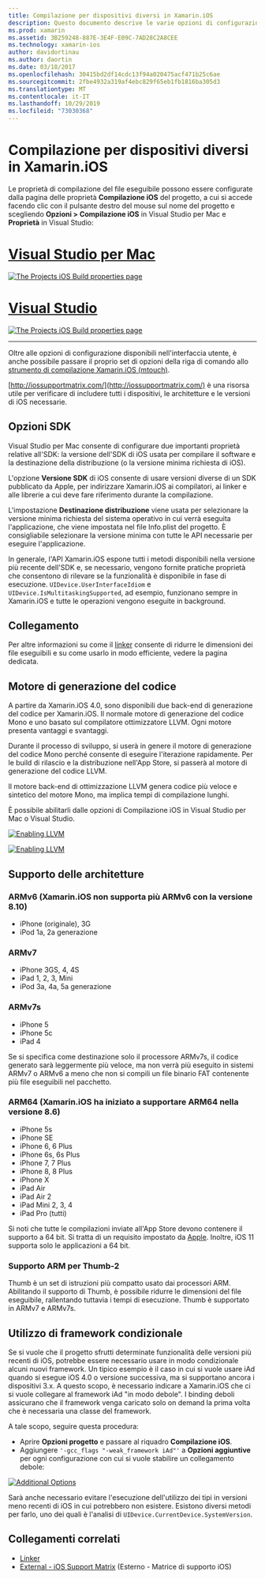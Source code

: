 ```yaml
---
title: Compilazione per dispositivi diversi in Xamarin.iOS
description: Questo documento descrive le varie opzioni di configurazione della build che possono essere usate per personalizzare una compilazione di Xamarin.iOS per dispositivi diversi.
ms.prod: xamarin
ms.assetid: 3B259248-887E-3E4F-E09C-7AD28C2A8CEE
ms.technology: xamarin-ios
author: davidortinau
ms.author: daortin
ms.date: 03/18/2017
ms.openlocfilehash: 30415bd2df14cdc13f94a020475acf471b25c6ae
ms.sourcegitcommit: 2fbe4932a319af4ebc829f65eb1fb1816ba305d3
ms.translationtype: MT
ms.contentlocale: it-IT
ms.lasthandoff: 10/29/2019
ms.locfileid: "73030368"
---
```

# <a name="compiling-for-different-devices-in-xamarinios"></a>Compilazione per dispositivi diversi in Xamarin.iOS

Le proprietà di compilazione del file eseguibile possono essere configurate dalla pagina delle proprietà **Compilazione iOS** del progetto, a cui si accede facendo clic con il pulsante destro del mouse sul nome del progetto e scegliendo **Opzioni > Compilazione iOS** in Visual Studio per Mac e **Proprietà** in Visual Studio:

# <a name="visual-studio-for-mactabmacos"></a>[Visual Studio per Mac](#tab/macos)

[![](compiling-for-different-devices-images/image1.png "The Projects iOS Build properties page")](compiling-for-different-devices-images/image1.png#lightbox) 

# <a name="visual-studiotabwindows"></a>[Visual Studio](#tab/windows)

[![](compiling-for-different-devices-images/image1a.png "The Projects iOS Build properties page")](compiling-for-different-devices-images/image1a.png#lightbox)

-----

Oltre alle opzioni di configurazione disponibili nell'interfaccia utente, è anche possibile passare il proprio set di opzioni della riga di comando allo [strumento di compilazione Xamarin.iOS (mtouch)](~/ios/deploy-test/mtouch.md).

[http://iossupportmatrix.com/](http://iossupportmatrix.com/) è una risorsa utile per verificare di includere tutti i dispositivi, le architetture e le versioni di iOS necessarie.

 <a name="SDK_Options" />

## <a name="sdk-options"></a>Opzioni SDK

Visual Studio per Mac consente di configurare due importanti proprietà relative all'SDK: la versione dell'SDK di iOS usata per compilare il software e la destinazione della distribuzione (o la versione minima richiesta di iOS).

L'opzione **Versione SDK** di iOS consente di usare versioni diverse di un SDK pubblicato da Apple, per indirizzare Xamarin.iOS ai compilatori, ai linker e alle librerie a cui deve fare riferimento durante la compilazione. 

L'impostazione **Destinazione distribuzione** viene usata per selezionare la versione minima richiesta del sistema operativo in cui verrà eseguita l'applicazione, che viene impostata nel file Info.plist del progetto. È consigliabile selezionare la versione minima con tutte le API necessarie per eseguire l'applicazione.

In generale, l'API Xamarin.iOS espone tutti i metodi disponibili nella versione più recente dell'SDK e, se necessario, vengono fornite pratiche proprietà che consentono di rilevare se la funzionalità è disponibile in fase di esecuzione. `UIDevice.UserInterfaceIdiom` e `UIDevice.IsMultitaskingSupported`, ad esempio, funzionano sempre in Xamarin.iOS e tutte le operazioni vengono eseguite in background.

 <a name="Linking" />

## <a name="linking"></a>Collegamento

Per altre informazioni su come il [linker](~/ios/deploy-test/linker.md) consente di ridurre le dimensioni dei file eseguibili e su come usarlo in modo efficiente, vedere la pagina dedicata.

 <a name="Code_Generation_Engine" />

## <a name="code-generation-engine"></a>Motore di generazione del codice

A partire da Xamarin.iOS 4.0, sono disponibili due back-end di generazione del codice per Xamarin.iOS. Il normale motore di generazione del codice Mono e uno basato sul compilatore ottimizzatore LLVM. Ogni motore presenta vantaggi e svantaggi.

Durante il processo di sviluppo, si userà in genere il motore di generazione del codice Mono perché consente di eseguire l'iterazione rapidamente. Per le build di rilascio e la distribuzione nell'App Store, si passerà al motore di generazione del codice LLVM.

Il motore back-end di ottimizzazione LLVM genera codice più veloce e sintetico del motore Mono, ma implica tempi di compilazione lunghi.

È possibile abilitarli dalle opzioni di Compilazione iOS in Visual Studio per Mac o Visual Studio.

[![](compiling-for-different-devices-images/image2.png "Enabling LLVM")](compiling-for-different-devices-images/image2.png#lightbox)

[![](compiling-for-different-devices-images/image2a.png "Enabling LLVM")](compiling-for-different-devices-images/image2a.png#lightbox)

 <a name="ARMV7_and_ARMV7s_support" />

## <a name="architecture-support"></a>Supporto delle architetture

<a name="armv6-discontinued" />

### <a name="armv6-xamarinios-discontinued-support-for-armv6-with-v810"></a>ARMv6 (Xamarin.iOS non supporta più ARMv6 con la versione 8.10)

- iPhone (originale), 3G
- iPod 1a, 2a generazione

### <a name="armv7"></a>ARMv7

- iPhone 3GS, 4, 4S
- iPad 1, 2, 3, Mini
- iPod 3a, 4a, 5a generazione

### <a name="armv7s"></a>ARMv7s

- iPhone 5
- iPhone 5c
- iPad 4

Se si specifica come destinazione solo il processore ARMv7s, il codice generato sarà leggermente più veloce, ma non verrà più eseguito in sistemi ARMv7 o ARMv6 a meno che non si compili un file binario FAT contenente più file eseguibili nel pacchetto.

### <a name="arm64-xamarinios-started-supporting-arm64-in-v86"></a>ARM64 (Xamarin.iOS ha iniziato a supportare ARM64 nella versione 8.6)

- iPhone 5s
- iPhone SE
- iPhone 6, 6 Plus
- iPhone 6s, 6s Plus
- iPhone 7, 7 Plus
- iPhone 8, 8 Plus
- iPhone X
- iPad Air
- iPad Air 2
- iPad Mini 2, 3, 4
- iPad Pro (tutti)

Si noti che tutte le compilazioni inviate all'App Store devono contenere il supporto a 64 bit. Si tratta di un requisito impostato da [Apple](https://developer.apple.com/news/?id=12172014b). Inoltre, iOS 11 supporta solo le applicazioni a 64 bit.

 <a name="ARM_Thumb_Support" />

### <a name="arm-thumb-2-support"></a>Supporto ARM per Thumb-2

Thumb è un set di istruzioni più compatto usato dai processori ARM. Abilitando il supporto di Thumb, è possibile ridurre le dimensioni del file eseguibile, rallentando tuttavia i tempi di esecuzione. Thumb è supportato in ARMv7 e ARMv7s.

 <a name="Conditional_framwork_useage" />

## <a name="conditional-framework-usage"></a>Utilizzo di framework condizionale

Se si vuole che il progetto sfrutti determinate funzionalità delle versioni più recenti di iOS, potrebbe essere necessario usare in modo condizionale alcuni nuovi framework. Un tipico esempio è il caso in cui si vuole usare iAd quando si esegue iOS 4.0 o versione successiva, ma si supportano ancora i dispositivi 3.x. A questo scopo, è necessario indicare a Xamarin.iOS che ci si vuole collegare al framework iAd "in modo debole". I binding deboli assicurano che il framework venga caricato solo on demand la prima volta che è necessaria una classe del framework.

A tale scopo, seguire questa procedura:

- Aprire **Opzioni progetto** e passare al riquadro **Compilazione iOS**.
- Aggiungere `'-gcc_flags "-weak_framework iAd"'` a **Opzioni aggiuntive** per ogni configurazione con cui si vuole stabilire un collegamento debole:

[![](compiling-for-different-devices-images/image3.png "Additional Options")](compiling-for-different-devices-images/image3.png#lightbox)

Sarà anche necessario evitare l'esecuzione dell'utilizzo dei tipi in versioni meno recenti di iOS in cui potrebbero non esistere. Esistono diversi metodi per farlo, uno dei quali è l'analisi di `UIDevice.CurrentDevice.SystemVersion`.

## <a name="related-links"></a>Collegamenti correlati

- [Linker](~/ios/deploy-test/linker.md)
- [External - iOS Support Matrix](http://iossupportmatrix.com/) (Esterno - Matrice di supporto iOS)
